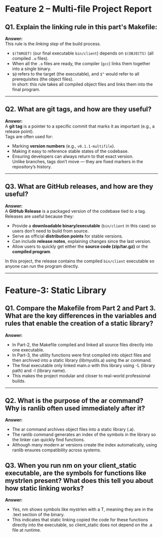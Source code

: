 # Feature 2 – Multi-file Project Report

## Q1. Explain the linking rule in this part's Makefile:


**Answer:**  
This rule is the *linking step* of the build process.  
- `$(TARGET)` (our final executable `bin/client`) depends on `$(OBJECTS)` (all compiled `.o` files).  
- When all the `.o` files are ready, the compiler (`gcc`) links them together into a single binary.  
- `$@` refers to the target (the executable), and `$^` would refer to all prerequisites (the object files).  
In short: this rule takes all compiled object files and links them into the final program.

---

## Q2. What are git tags, and how are they useful?

**Answer:**  
A **git tag** is a pointer to a specific commit that marks it as important (e.g., a release point).  
Tags are often used for:  
- Marking **version numbers** (e.g., `v0.1.1-multifile`).  
- Making it easy to reference stable states of the codebase.  
- Ensuring developers can always return to that exact version.  
Unlike branches, tags don’t move — they are fixed markers in the repository’s history.

---

## Q3. What are GitHub releases, and how are they useful?

**Answer:**  
A **GitHub Release** is a packaged version of the codebase tied to a tag.  
Releases are useful because they:  
- Provide a **downloadable binary/executable** (`bin/client` in this case) so users don’t need to build from source.  
- Serve as official **distribution points** for stable versions.  
- Can include **release notes**, explaining changes since the last version.  
- Allow users to quickly get either the **source code (zip/tar.gz)** or the **compiled program**.  

In this project, the release contains the compiled `bin/client` executable so anyone can run the program directly.

---

# Feature-3: Static Library

## Q1. Compare the Makefile from Part 2 and Part 3. What are the key differences in the variables and rules that enable the creation of a static library?

**Answer:**
- In Part-2, the Makefile compiled and linked all source files directly into one executable.
- In Part-3, the utility functions were first compiled into object files and then archived into a static library (libmyutils.a) using the ar command.
- The final executable only linked main.o with this library using -L (library path) and -l (library name).
- This makes the project modular and closer to real-world professional builds.

---

## Q2. What is the purpose of the ar command? Why is ranlib often used immediately after it?

**Answer:**
- The ar command archives object files into a static library (.a).
- The ranlib command generates an index of the symbols in the library so the linker can quickly find functions.
- Although many modern ar versions create the index automatically, using ranlib ensures compatibility across systems.

## Q3. When you run nm on your client_static executable, are the symbols for functions like mystrlen present? What does this tell you about how static linking works?

**Answer:**
- Yes, nm shows symbols like mystrlen with a T, meaning they are in the .text section of the binary.
- This indicates that static linking copied the code for these functions directly into the executable, so client_static does not depend on the .a file at runtime.
